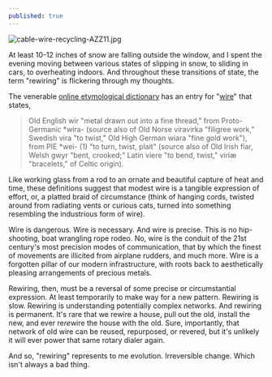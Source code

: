 ```yaml
---
published: true
---
```

![cable-wire-recycling-AZZ11.jpg]({{site.baseurl}}/assets/images/cable-wire-recycling-AZZ11.jpg)

At least 10-12 inches of snow are falling outside the window, and I spent the evening moving between various states of slipping in snow, to sliding in cars, to overheating indoors.  And throughout these transitions of state, the term "rewiring" is flickering through my thoughts.

The venerable [online etymological dictionary](http://www.etymonline.com/index.php) has an entry for "[wire](http://www.etymonline.com/index.php?term=wire&allowed_in_frame=0)" that states, 

> Old English wir "metal drawn out into a fine thread," from Proto-Germanic *wira- (source also of Old Norse viravirka "filigree work," Swedish vira "to twist," Old High German wiara "fine gold work"), from PIE *wei- (1) "to turn, twist, plait" (source also of Old Irish fiar, Welsh gwyr "bent, crooked;" Latin viere "to bend, twist," viriæ "bracelets," of Celtic origin).

Like working glass from a rod to an ornate and beautiful capture of heat and time, these definitions suggest that modest wire is a tangible expression of effort, or, a platted braid of circumstance (think of hanging cords, twisted around from radiating vents or curious cats, turned into something resembling the industrious form of wire).  

Wire is dangerous.  Wire is necessary.  And wire is precise.  This is no hip-shooting, boat wrangling rope rodeo.  No, wire is the conduit of the 21st century's most precision modes of communication, that by which the finest of movements are illicited from airplane rudders, and much more.  Wire is a forgotten pillar of our modern infrastructure, with roots back to aesthetically pleasing arrangements of precious metals.

Rewiring, then, must be a reversal of some precise or circumstantial expression.  At least temporarily to make way for a new pattern.  Rewiring is slow.  Rewiring is understanding potentially complex networks.  And rewiring is permanent.  It's rare that we rewire a house, pull out the old, install the new, and ever re*re*wire the house with the old.  Sure, importantly, that network of old wire can be reused, repurposed, or revered, but it's unlikely it will ever power that same rotary dialer again.

And so, "rewiring" represents to me evolution.  Irreversible change.  Which isn't always a bad thing.

